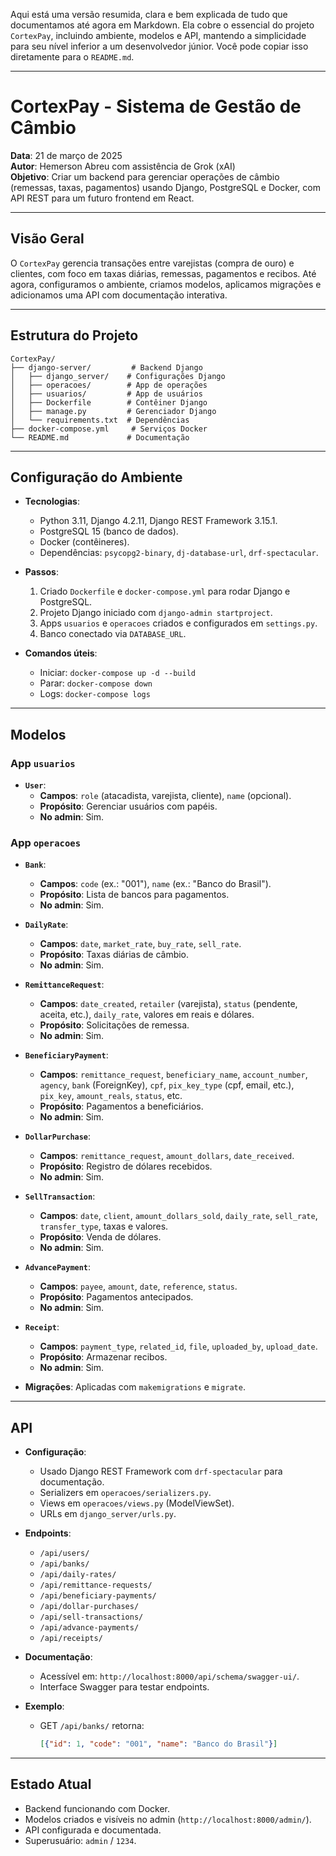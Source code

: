 Aqui está uma versão resumida, clara e bem explicada de tudo que documentamos até agora em Markdown. Ela cobre o essencial do projeto `CortexPay`, incluindo ambiente, modelos e API, mantendo a simplicidade para seu nível inferior a um desenvolvedor júnior. Você pode copiar isso diretamente para o `README.md`.

---

# **CortexPay - Sistema de Gestão de Câmbio**
**Data**: 21 de março de 2025  
**Autor**: Hemerson Abreu com assistência de Grok (xAI)  
**Objetivo**: Criar um backend para gerenciar operações de câmbio (remessas, taxas, pagamentos) usando Django, PostgreSQL e Docker, com API REST para um futuro frontend em React.

---

## **Visão Geral**
O `CortexPay` gerencia transações entre varejistas (compra de ouro) e clientes, com foco em taxas diárias, remessas, pagamentos e recibos. Até agora, configuramos o ambiente, criamos modelos, aplicamos migrações e adicionamos uma API com documentação interativa.

---

## **Estrutura do Projeto**
```
CortexPay/
├── django-server/         # Backend Django
│   ├── django_server/    # Configurações Django
│   ├── operacoes/        # App de operações
│   ├── usuarios/         # App de usuários
│   ├── Dockerfile        # Contêiner Django
│   ├── manage.py         # Gerenciador Django
│   └── requirements.txt  # Dependências
├── docker-compose.yml     # Serviços Docker
└── README.md             # Documentação
```

---

## **Configuração do Ambiente**
- **Tecnologias**:
  - Python 3.11, Django 4.2.11, Django REST Framework 3.15.1.
  - PostgreSQL 15 (banco de dados).
  - Docker (contêineres).
  - Dependências: `psycopg2-binary`, `dj-database-url`, `drf-spectacular`.
- **Passos**:
  1. Criado `Dockerfile` e `docker-compose.yml` para rodar Django e PostgreSQL.
  2. Projeto Django iniciado com `django-admin startproject`.
  3. Apps `usuarios` e `operacoes` criados e configurados em `settings.py`.
  4. Banco conectado via `DATABASE_URL`.

- **Comandos úteis**:
  - Iniciar: `docker-compose up -d --build`
  - Parar: `docker-compose down`
  - Logs: `docker-compose logs`

---

## **Modelos**
### **App `usuarios`**
- **`User`**:
  - **Campos**: `role` (atacadista, varejista, cliente), `name` (opcional).
  - **Propósito**: Gerenciar usuários com papéis.
  - **No admin**: Sim.

### **App `operacoes`**
- **`Bank`**:
  - **Campos**: `code` (ex.: "001"), `name` (ex.: "Banco do Brasil").
  - **Propósito**: Lista de bancos para pagamentos.
  - **No admin**: Sim.

- **`DailyRate`**:
  - **Campos**: `date`, `market_rate`, `buy_rate`, `sell_rate`.
  - **Propósito**: Taxas diárias de câmbio.
  - **No admin**: Sim.

- **`RemittanceRequest`**:
  - **Campos**: `date_created`, `retailer` (varejista), `status` (pendente, aceita, etc.), `daily_rate`, valores em reais e dólares.
  - **Propósito**: Solicitações de remessa.
  - **No admin**: Sim.

- **`BeneficiaryPayment`**:
  - **Campos**: `remittance_request`, `beneficiary_name`, `account_number`, `agency`, `bank` (ForeignKey), `cpf`, `pix_key_type` (cpf, email, etc.), `pix_key`, `amount_reals`, `status`, etc.
  - **Propósito**: Pagamentos a beneficiários.
  - **No admin**: Sim.

- **`DollarPurchase`**:
  - **Campos**: `remittance_request`, `amount_dollars`, `date_received`.
  - **Propósito**: Registro de dólares recebidos.
  - **No admin**: Sim.

- **`SellTransaction`**:
  - **Campos**: `date`, `client`, `amount_dollars_sold`, `daily_rate`, `sell_rate`, `transfer_type`, taxas e valores.
  - **Propósito**: Venda de dólares.
  - **No admin**: Sim.

- **`AdvancePayment`**:
  - **Campos**: `payee`, `amount`, `date`, `reference`, `status`.
  - **Propósito**: Pagamentos antecipados.
  - **No admin**: Sim.

- **`Receipt`**:
  - **Campos**: `payment_type`, `related_id`, `file`, `uploaded_by`, `upload_date`.
  - **Propósito**: Armazenar recibos.
  - **No admin**: Sim.

- **Migrações**: Aplicadas com `makemigrations` e `migrate`.

---

## **API**
- **Configuração**:
  - Usado Django REST Framework com `drf-spectacular` para documentação.
  - Serializers em `operacoes/serializers.py`.
  - Views em `operacoes/views.py` (ModelViewSet).
  - URLs em `django_server/urls.py`.

- **Endpoints**:
  - `/api/users/`
  - `/api/banks/`
  - `/api/daily-rates/`
  - `/api/remittance-requests/`
  - `/api/beneficiary-payments/`
  - `/api/dollar-purchases/`
  - `/api/sell-transactions/`
  - `/api/advance-payments/`
  - `/api/receipts/`

- **Documentação**:
  - Acessível em: `http://localhost:8000/api/schema/swagger-ui/`.
  - Interface Swagger para testar endpoints.

- **Exemplo**:
  - GET `/api/banks/` retorna:
    ```json
    [{"id": 1, "code": "001", "name": "Banco do Brasil"}]
    ```

---

## **Estado Atual**
- Backend funcionando com Docker.
- Modelos criados e visíveis no admin (`http://localhost:8000/admin/`).
- API configurada e documentada.
- Superusuário: `admin` / `1234`.
